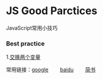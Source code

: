 # JS Good Parctices

JavaScript常用小技巧



### Best practice

1.[交换两个变量][exchange]











常用链接：[google][2] &emsp;&emsp;[baidu][1] &emsp;&emsp;[简书][3]



[1]: https://www.baidu.com/
[2]:https://www.google.com/
[3]:https://www.jianshu.com/u/38cda4df3e4c
[exchange]:https://github.com/shuzewu/JS-Good-Practices "交换两个变量"



